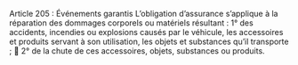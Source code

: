 Article 205 : Événements garantis
L’obligation d’assurance s’applique à la réparation des dommages corporels ou matériels résultant :
1° des accidents, incendies ou explosions causés par le véhicule, les accessoires et produits servant à son utilisation, les objets et substances qu’il transporte ;  2° de la chute de ces accessoires, objets, substances ou produits.